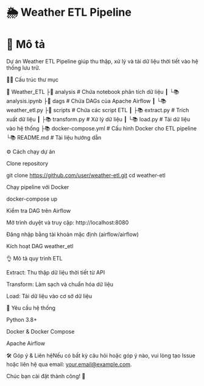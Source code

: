 # 🌦️ Weather ETL Pipeline

# 📌 Mô tả

Dự án Weather ETL Pipeline giúp thu thập, xử lý và tải dữ liệu thời tiết vào hệ thống lưu trữ.

💁️‍♀️ Cấu trúc thư mục

🧱 Weather_ETL
 ├📂 analysis                 # Chứa notebook phân tích dữ liệu
 ┃ └📚 analysis.ipynb
 ├📂 dags                     # Chứa DAGs của Apache Airflow
 ┃ └📚 weather_etl.py
 ├📂 scripts                  # Chứa các script ETL
 ┃ ├📚 extract.py             # Trích xuất dữ liệu
 ┃ ├📚 transform.py           # Xử lý dữ liệu
 ┃ └📚 load.py                # Tải dữ liệu vào hệ thống
 ├📚 docker-compose.yml       # Cấu hình Docker cho ETL pipeline
 └📚 README.md                # Tài liệu hướng dẫn

⚙️ Cách chạy dự án

Clone repository

git clone https://github.com/user/weather-etl.git
cd weather-etl

Chạy pipeline với Docker

docker-compose up

Kiểm tra DAG trên Airflow

Mở trình duyệt và truy cập: http://localhost:8080

Đăng nhập bằng tài khoản mặc định (airflow/airflow)

Kích hoạt DAG weather_etl

👌 Mô tả quy trình ETL

Extract: Thu thập dữ liệu thời tiết từ API

Transform: Làm sạch và chuẩn hóa dữ liệu

Load: Tải dữ liệu vào cơ sở dữ liệu

📄 Yêu cầu hệ thống

Python 3.8+

Docker & Docker Compose

Apache Airflow

🛠️ Góp ý & Liên hệNếu có bất kỳ câu hỏi hoặc góp ý nào, vui lòng tạo Issue hoặc liên hệ qua email: your.email@example.com.

Chúc bạn cài đặt thành công! 🚀


